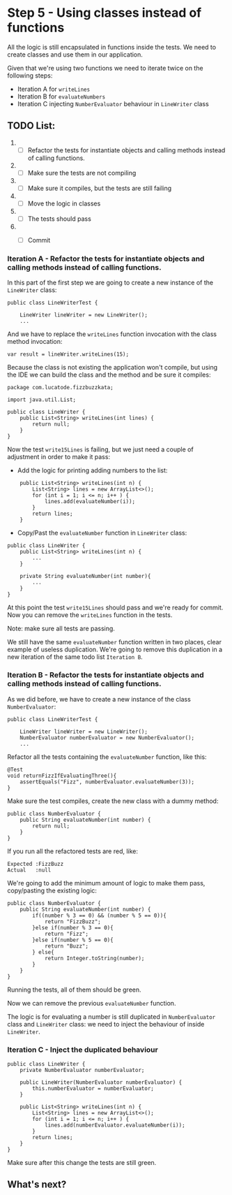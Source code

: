# Step 5 - Using classes instead of functions

All the logic is still encapsulated in functions inside the tests.
We need to create classes and use them in our application.

Given that we're using two functions we need to iterate twice on the following steps:
- Iteration A for `writeLines`
- Iteration B for `evaluateNumbers`
- Iteration C injecting `NumberEvaluator` behaviour in `LineWriter` class

## TODO List:
1. - [ ] Refactor the tests for instantiate objects and calling methods instead of calling functions.
2. - [ ] Make sure the tests are not compiling
3. - [ ] Make sure it compiles, but the tests are still failing
4. - [ ] Move the logic in classes
5. - [ ] The tests should pass
6. - [ ] Commit


### Iteration A - Refactor the tests for instantiate objects and calling methods instead of calling functions.

In this part of the first step we are going to create a new instance of the `LineWriter` class:

```
public class LineWriterTest {

    LineWriter lineWriter = new LineWriter();
    ...
```

And we have to replace the `writeLines` function invocation with the class method invocation:

```
var result = lineWriter.writeLines(15);
```

Because the class is not existing the application won't compile, but using the IDE we can build the class and the method and be sure it compiles:

```
package com.lucatode.fizzbuzzkata;

import java.util.List;

public class LineWriter {
    public List<String> writeLines(int lines) {
        return null;
    }
}
```

Now the test `write15Lines` is failing, but we just need a couple of adjustment in order to make it pass:

- Add the logic for printing adding numbers to the list:
```
    public List<String> writeLines(int n) {
        List<String> lines = new ArrayList<>();
        for (int i = 1; i <= n; i++ ) {
            lines.add(evaluateNumber(i));
        }
        return lines;
    }
```

- Copy/Past the `evaluateNumber` function in `LineWriter` class:
```
public class LineWriter {
    public List<String> writeLines(int n) {
        ...
    }

    private String evaluateNumber(int number){
        ...
    }
}
```

At this point the test `write15Lines` should pass and we're ready for commit.
Now you can remove the `writeLines` function in the tests.

Note: make sure all tests are passing.

We still have the same `evaluateNumber` function written in two places, clear example of useless duplication.
We're going to remove this duplication in a new iteration of the same todo list `Iteration B`.

### Iteration B - Refactor the tests for instantiate objects and calling methods instead of calling functions.

As we did before, we have to create a new instance of the class `NumberEvaluator`:

```
public class LineWriterTest {

    LineWriter lineWriter = new LineWriter();
    NumberEvaluator numberEvaluator = new NumberEvaluator();
    ...
```

Refactor all the tests containing the `evaluateNumber` function, like this:
```
@Test
void returnFizzIfEvaluatingThree(){
    assertEquals("Fizz", numberEvaluator.evaluateNumber(3));
}
```

Make sure the test compiles, create the new class with a dummy method:
```
public class NumberEvaluator {
    public String evaluateNumber(int number) {
        return null;
    }
}
```

If you run all the refactored tests are red, like:
```
Expected :FizzBuzz
Actual   :null
```

We're going to add the minimum amount of logic to make them pass, copy/pasting the existing logic:
```
public class NumberEvaluator {
    public String evaluateNumber(int number) {
        if((number % 3 == 0) && (number % 5 == 0)){
            return "FizzBuzz";
        }else if(number % 3 == 0){
            return "Fizz";
        }else if(number % 5 == 0){
            return "Buzz";
        } else{
            return Integer.toString(number);
        }
    }
}
```

Running the tests, all of them should be green.

Now we can remove the previous `evaluateNumber` function.

The logic is for evaluating a number is still duplicated in `NumberEvaluator` class and `LineWriter` class: we need to inject the behaviour of inside `LineWriter`.

### Iteration C - Inject the duplicated behaviour

```
public class LineWriter {
    private NumberEvaluator numberEvaluator;

    public LineWriter(NumberEvaluator numberEvaluator) {
        this.numberEvaluator = numberEvaluator;
    }

    public List<String> writeLines(int n) {
        List<String> lines = new ArrayList<>();
        for (int i = 1; i <= n; i++ ) {
            lines.add(numberEvaluator.evaluateNumber(i));
        }
        return lines;
    }
}
```

Make sure after this change the tests are still green.

## What's next?
